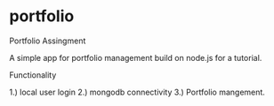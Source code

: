 # portfolio
Portfolio Assingment

A simple app for portfolio management build on node.js for a tutorial.


Functionality

1.) local user login
2.) mongodb connectivity 
3.) Portfolio mangement.
